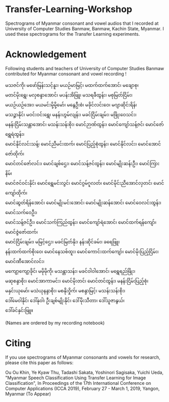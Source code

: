 # Transfer-Learning-Workshop
Spectrograms of Myanmar consonant and vowel audios that I recorded at University of Computer Studies Banmaw, Banmaw, Kachin State, Myanmar. I used these spectrograms for the Transfer Learning experiments.  

# Acknowledgement

Following students and teachers of University of Computer Studies Banmaw contributed for Myanmar consonant and vowel recording !  

မသဇင်ကို၊ မဖော်မြန်းသင့်နူး၊ မယဉ်မာမြင့်၊ မထက်ထက်အောင်၊ မချောစု၊  
မတင်မိုးရွှေ၊ မလှစန္ဒာအောင်၊ မပန်းအိဖြူ၊ မသရဖီထွန်း၊ မစုမြတ်ငြိမ်း၊  
မယဉ်ယဉ်အေး၊ မယမင်းမို့မို့မော်၊ မနွေဦးစံ၊ မခိုင်လင်းဝေ၊ မဂျာဆိုင်းရိန်၊  
မသဉ္စာနိုင်၊ မဝင်းဝင်းရွှေ၊ မနန်းဟွမ်လျန်း၊ မခင်ငြိမ်းချမ်း၊ မဖြိုးဝေသင်း၊  
မနန်းငြိမ်းသန္တာအောင်၊ မသန်းသန်းစိုး၊ မောင်ဉာဏ်ထွန်း၊ မောင်ကျော်သန့်ဇင်၊ မောင်ဇော်ရွှေရဲထွန်း၊  
မောင်နိုင်လင်းသန့်၊ မောင်ညီမင်းထက်၊ မောင်ပြည့်စုံထွန်း၊ မောင်နိုင်လင်း၊ မောင်အောင်ဇော်ထိုက်၊  
မောင်တင်ဇော်လင်း၊ မောင်ချစ်ဌေး၊ မောင်သန့်ဇင်ထွန်း၊ မောင်မျိုးဆန်းဦး၊ မောင်ကြားနိမ်၊  
မောင်ဇင်ဝင်းနိုင်၊ မောင်ရွှေမင်းလွင်၊ မောင်ဂွမ်ဂူလတ်၊ မောင်မိုင်းညီအောင်လှတင်၊ မောင်ကျော်ထိုက်၊  
မောင်ဆွတ်ရိန်အောင်၊ မောင်မျိုးမင်းအောင်၊ မောင်မျိုးဆန်အောင်၊ မောင်ဝေလင်းထွန်း၊ မောင်သက်ဝေဦး၊  
မောင်သန့်ဇင်ဦး၊ မောင်သက်ကြည်ထွန်း၊ မောင်ကျော်ရဲအောင်၊ မောင်ထက်ရန်ကျော်၊ မောင်ဇွဲဇော်ထက်၊  
မောင်ငြိမ်းချမ်း၊ မမြင့်ဌေး၊ မခင်မြတ်နိုး၊ နန်းဆိုင်ခမ်း၊ ခရေဖြူ၊  
နန်းထက်ထက်စိုးဝေ၊ မောင်နေသစ်ထူး၊ မောင်ကောင်းထက်ကျော်၊ မောင်မိုးပြည့်ငြိမ်း၊ မောင်ဏီအောင်လင်း၊  
မကျော့ကျော့ခိုင်၊ မမိုမိုကို၊ မသန္တာသန်း၊ မခင်ဝါဝါအောင်၊ မရွှေရည်ဖြိုး၊  
မဆုစန္ဒာစိုး၊ မောင်အာကာမင်း၊ မောင်မိုးတင်၊ မောင်တင်ထွန်း၊ မနန်းငြိမ်းပြည့်စုံ၊  
မနှင်းယုမော်၊ မသဲယုနန္ဒာစိုး၊ မစနိုးဝှိုက်၊ မစန္ဒာမြင့်၊ မသန်းသန်းစိုး၊  
ဒေါ်မေဝါနိုင်၊ ဒေါ်နုဝါ၊ ဦးချစ်မျိုးနိုင်၊ ဒေါ်မိုးသီတာ၊ ဒေါ်သူဇာနွယ်၊  
ဒေါ်ခင်နှင်းဖြူ။

(Names are ordered by my recording notebook)  

# Citing

If you use spectrograms of Myanmar consonants and vowels for research, please cite this paper as follows:

Ou Ou Khin, Ye Kyaw Thu, Tadashi Sakata, Yoshinori Sagisaka, Yuichi Ueda, "Myanmar Speech Classification
Using Transfer Learning for Image Classification", In Proceedings of the 17th International Conference on Computer Applications (ICCA 2019), February 27 - March 1, 2019, Yangon, Myanmar (To Appear)

